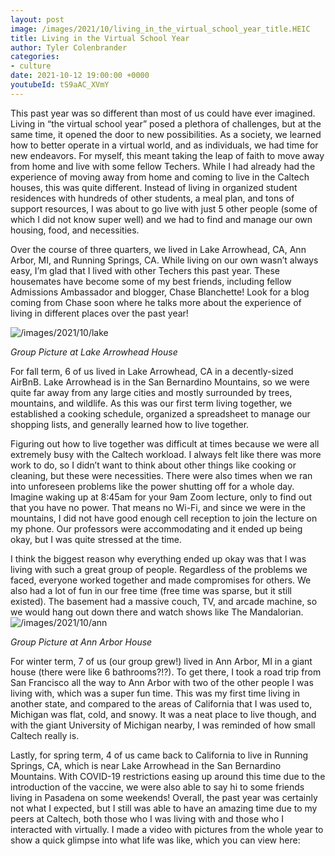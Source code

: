 ```yaml
---
layout: post
image: /images/2021/10/living_in_the_virtual_school_year_title.HEIC
title: Living in the Virtual School Year
author: Tyler Colenbrander
categories:
- culture
date: 2021-10-12 19:00:00 +0000
youtubeId: tS9aAC_XVmY
---
```

This past year was so different than most of us could have ever imagined. Living in “the virtual school year” posed a plethora of challenges, but at the same time, it opened the door to new possibilities. As a society, we learned how to better operate in a virtual world, and as individuals, we had time for new endeavors. For myself, this meant taking the leap of faith to move away from home and live with some fellow Techers. While I had already had the experience of moving away from home and coming to live in the Caltech houses, this was quite different. Instead of living in organized student residences with hundreds of other students, a meal plan, and tons of support resources, I was about to go live with just 5 other people (some of which I did not know super well) and we had to find and manage our own housing, food, and necessities.

Over the course of three quarters, we lived in Lake Arrowhead, CA, Ann Arbor, MI, and Running Springs, CA. While living on our own wasn’t always easy, I’m glad that I lived with other Techers this past year. These housemates have become some of my best friends, including fellow Admissions Ambassador and blogger, Chase Blanchette! Look for a blog coming from Chase soon where he talks more about the experience of living in different places over the past year!

![/images/2021/10/lake](/images/2021/10/lake_arrowhead_house.HEIC)

_Group Picture at Lake Arrowhead House_

For fall term, 6 of us lived in Lake Arrowhead, CA in a decently-sized AirBnB. Lake Arrowhead is in the San Bernardino Mountains, so we were quite far away from any large cities and mostly surrounded by trees, mountains, and wildlife. As this was our first term living together, we established a cooking schedule, organized a spreadsheet to manage our shopping lists, and generally learned how to live together.

Figuring out how to live together was difficult at times because we were all extremely busy with the Caltech workload. I always felt like there was more work to do, so I didn’t want to think about other things like cooking or cleaning, but these were necessities. There were also times when we ran into unforeseen problems like the power shutting off for a whole day. Imagine waking up at 8:45am for your 9am Zoom lecture, only to find out that you have no power. That means no Wi-Fi, and since we were in the mountains, I did not have good enough cell reception to join the lecture on my phone. Our professors were accommodating and it ended up being okay, but I was quite stressed at the time.

I think the biggest reason why everything ended up okay was that I was living with such a great group of people. Regardless of the problems we faced, everyone worked together and made compromises for others. We also had a lot of fun in our free time (free time was sparse, but it still existed). The basement had a massive couch, TV, and arcade machine, so we would hang out down there and watch shows like The Mandalorian.  
![/images/2021/10/ann](/images/2021/10/ann_arbor_group_pic.jfif)

_Group Picture at Ann Arbor House_

For winter term, 7 of us (our group grew!) lived in Ann Arbor, MI in a giant house (there were like 6 bathrooms?!?). To get there, I took a road trip from San Francisco all the way to Ann Arbor with two of the other people I was living with, which was a super fun time. This was my first time living in another state, and compared to the areas of California that I was used to, Michigan was flat, cold, and snowy. It was a neat place to live though, and with the giant University of Michigan nearby, I was reminded of how small Caltech really is.

Lastly, for spring term, 4 of us came back to California to live in Running Springs, CA, which is near Lake Arrowhead in the San Bernardino Mountains. With COVID-19 restrictions easing up around this time due to the introduction of the vaccine, we were also able to say hi to some friends living in Pasadena on some weekends! Overall, the past year was certainly not what I expected, but I still was able to have an amazing time due to my peers at Caltech, both those who I was living with and those who I interacted with virtually. I made a video with pictures from the whole year to show a quick glimpse into what life was like, which you can view here:
